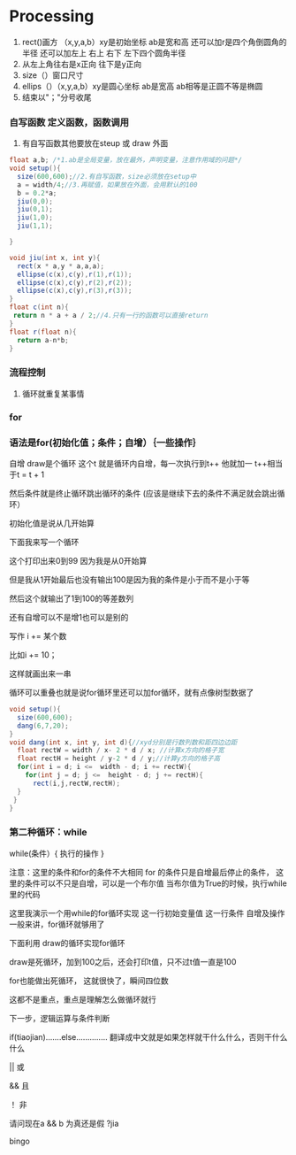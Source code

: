 # **Processing** 
1.  rect()画方 （x,y,a,b）xy是初始坐标 ab是宽和高 还可以加r是四个角倒圆角的半径 还可以加左上 右上 右下 左下四个圆角半径 
2. 从左上角往右是x正向 往下是y正向
3. size（）窗口尺寸
4. ellips（）（x,y,a,b）xy是圆心坐标 ab是宽高 ab相等是正圆不等是椭圆 
5. 结束以"；"分号收尾

### 自写函数 定义函数，函数调用
1. 有自写函数其他要放在steup 或 draw 外面 

```java
float a,b; /*1.ab是全局变量，放在最外，声明变量，注意作用域的问题*/
void setup(){
  size(600,600);//2.有自写函数，size必须放在setup中
  a = width/4;//3.再赋值，如果放在外面，会用默认的100
  b = 0.2*a;  
  jiu(0,0);
  jiu(0,1);
  jiu(1,0);
  jiu(1,1);

}

void jiu(int x, int y){
  rect(x * a,y * a,a,a);
  ellipse(c(x),c(y),r(1),r(1));
  ellipse(c(x),c(y),r(2),r(2));
  ellipse(c(x),c(y),r(3),r(3));
}
float c(int n){
 return n * a + a / 2;//4.只有一行的函数可以直接return
}
float r(float n){
  return a-n*b;
}  
```

  ### 流程控制
  1. 循环就重复某事情

### for
### 语法是for(初始化值；条件；自增）｛一些操作｝

自增
draw是个循环
这个t
就是循环内自增，每一次执行到t++
他就加一
t++相当于t = t + 1

然后条件就是终止循环跳出循环的条件 (应该是继续下去的条件不满足就会跳出循环）

初始化值是说从几开始算

下面我来写一个循环

这个打印出来0到99
因为我是从0开始算

但是我从1开始最后也没有输出100是因为我的条件是小于而不是小于等

然后这个就输出了1到100的等差数列

还有自增可以不是增1也可以是别的

写作
i += 某个数

比如i += 10；

这样就画出来一串

循环可以重叠也就是说for循环里还可以加for循环，就有点像树型数据了

```java
void setup(){
  size(600,600);
  dang(6,7,20);
}
void dang(int x, int y, int d){//xyd分别是行数列数和距四边边距
  float rectW = width / x- 2 * d / x; //计算x方向的格子宽
  float rectH = height / y-2 * d / y;//计算y方向的格子高
  for(int i = d; i <=  width - d; i += rectW){
    for(int j = d; j <=  height - d; j += rectH){
      rect(i,j,rectW,rectH);
  }
 }
}
```

### 第二种循环：while

while(条件）{
执行的操作
}

注意：这里的条件和for的条件不大相同
for 的条件只是自增最后停止的条件，
这里的条件可以不只是自增，可以是一个布尔值
当布尔值为True的时候，执行while里的代码

这里我演示一个用while的for循环实现
这一行初始变量值
这一行条件
自增及操作
一般来讲，for循环就够用了

下面利用 draw的循环实现for循环

draw是死循环，加到100之后，还会打印t值，只不过t值一直是100

for也能做出死循环，
这就很快了，瞬间四位数

这都不是重点，重点是理解怎么做循环就行

下一步，逻辑运算与条件判断

if(tiaojian).......else..............
翻译成中文就是如果怎样就干什么什么，否则干什么什么

|| 或

&& 且

！ 非

请问现在a && b 为真还是假 ?jia

bingo